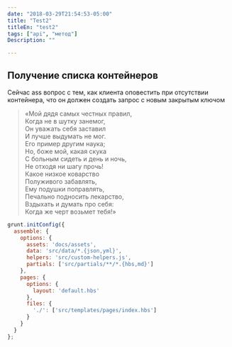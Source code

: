 ```yaml
---
date: "2018-03-29T21:54:53-05:00"
title: "Test2"
titleEn: "test2"
tags: ["api", "метод"]
Description: ""

---
```


## Получение списка контейнеров
Сейчас ass вопрос с тем, как клиента оповестить при отсутствии контейнера, что он должен создать запрос с новым закрытым ключом

> «Мой дядя самых честных правил,  
Когда не в шутку занемог,  
Он уважать себя заставил  
И лучше выдумать не мог.  
Его пример другим наука;  
Но, боже мой, какая скука  
С больным сидеть и день и ночь,  
Не отходя ни шагу прочь!  
Какое низкое коварство  
Полуживого забавлять,  
Ему подушки поправлять,  
Печально подносить лекарство,  
Вздыхать и думать про себя:  
Когда же черт возьмет тебя!»  

```js
grunt.initConfig({
  assemble: {
    options: {
      assets: 'docs/assets',
      data: 'src/data/*.{json,yml}',
      helpers: 'src/custom-helpers.js',
      partials: ['src/partials/**/*.{hbs,md}']
    },
    pages: {
      options: {
        layout: 'default.hbs'
      },
      files: {
        './': ['src/templates/pages/index.hbs']
      }
    }
  }
};
```